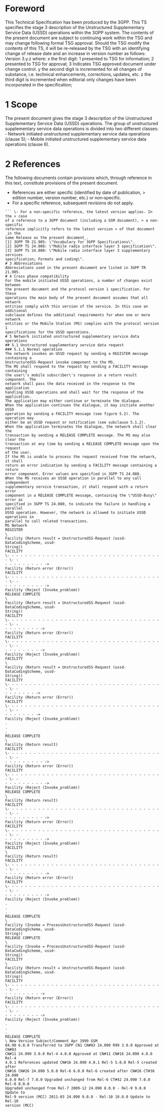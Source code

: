 # Foreword
This Technical Specification has been produced by the 3GPP.
This TS specifies the stage 3 description of the Unstructured Supplementary
Service Data (USSD) operations within the 3GPP system.
The contents of the present document are subject to continuing work within the
TSG and may change following formal TSG approval. Should the TSG modify the
contents of this TS, it will be re-released by the TSG with an identifying
change of release date and an increase in version number as follows:
Version 3.y.z
where:
x the first digit:
1 presented to TSG for information;
2 presented to TSG for approval;
3 Indicates TSG approved document under change control.
y the second digit is incremented for all changes of substance, i.e. technical
enhancements, corrections, updates, etc.
z the third digit is incremented when editorial only changes have been
incorporated in the specification;
# 1 Scope
The present document gives the stage 3 description of the Unstructured
Supplementary Service Data (USSD) operations.
The group of unstructured supplementary service data operations is divided
into two different classes:
‑ Network initiated unstructured supplementary service data operations (clause
5);
‑ Mobile initiated unstructured supplementary service data operations (clause
6).
# 2 References
The following documents contain provisions which, through reference in this
text, constitute provisions of the present document.
  * References are either specific (identified by date of publication, > edition number, version number, etc.) or non‑specific.
  * For a specific reference, subsequent revisions do not apply.
```{=html}
``` \- For a non-specific reference, the latest version applies. In the > case
of a reference to a 3GPP document (including a GSM document), > a non-specific
reference implicitly refers to the latest version > of that document _in the
same Release as the present document_.
[1] 3GPP TR 21.905: \"Vocabulary for 3GPP Specifications\".
[2] 3GPP TS 24.008: \"Mobile radio interface layer 3 specification\".
[3] 3GPP TS 24.080: \"Mobile radio interface layer 3 supplementary services
specification; Formats and coding\".
# 3 Abbreviations
Abbreviations used in the present document are listed in 3GPP TR 21.905.
# 4 Cross phase compatibility
For the mobile initiated USSD operations, a number of changes exist between
the present document and the protocol version 1 specification. For these
operations the main body of the present document assumes that all network
entities comply with this version of the service. In this case an additional
subclause defines the additional requirements for when one or more network
entities or the Mobile Station (MS) complies with the protocol version 1
specifications for the USSD operations.
# 5 Network initiated unstructured supplementary service data operations
## 5.1 Unstructured supplementary service data request
### 5.1.1 Normal operation
The network invokes an USSD request by sending a REGISTER message containing a
UnstructuredSS‑Request invoke component to the MS.
The MS shall respond to the request by sending a FACILITY message containing
the user\'s mobile subscriber\'s response in a return result component. The
network shall pass the data received in the response to the application
handling USSD operations and shall wait for the response of the application.
The application may either continue or terminate the dialogue.
When the application continues the dialogue, it may initiate another USSD
operation by sending a FACILITY message (see figure 5.2). The operation may
either be an USSD request or notification (see subclause 5.1.2).
When the application terminates the dialogue, the network shall clear the
transaction by sending a RELEASE COMPLETE message. The MS may also clear the
transaction at any time by sending a RELEASE COMPLETE message upon the request
of the user.
If the MS is unable to process the request received from the network, it shall
return an error indication by sending a FACILITY message containing a return
error component. Error values are specified in 3GPP TS 24.080.
When the MS receives an USSD operation in parallel to any call independent
supplementary service transaction, it shall respond with a return error
component in a RELEASE COMPLETE message, containing the \"USSD‑Busy\" error as
specified in 3GPP TS 24.080, to indicate the failure in handling a parallel
USSD operation. However, the network is allowed to initiate USSD operations in
parallel to call related transactions.
MS Network
REGISTER
\
Facility (Return result = UnstructuredSS-Request (ussd-DataCodingScheme, ussd-
String))
FACILITY
\- - - - - - - - - - - - - - - - - - - - - - - - - - - - - - - - - - - - \- -
- - - - - - - - - ->
Facility (Return error (Error))
FACILITY
\- - - - - - - - - - - - - - - - - - - - - - - - - - - - - - - - - - - - \- -
- - - - - - - - - ->
Facility (Reject (Invoke_problem))
RELEASE COMPLETE
\
Facility (Return result = UnstructuredSS-Request (ussd-DataCodingScheme, ussd-
String))
FACILITY
\- - - - - - - - - - - - - - - - - - - - - - - - - - - - - - - - - - - - \- -
- - - - - - - - ->
Facility (Return error (Error))
FACILITY
\- - - - - - - - - - - - - - - - - - - - - - - - - - - - - - - - - - - - \- -
- - - - - - - - ->
Facility (Reject (Invoke_problem))
FACILITY
\
Facility (Return result = UnstructuredSS-Request (ussd-DataCodingScheme, ussd-
String))
FACILITY
\- - - - - - - - - - - - - - - - - - - - - - - - - - - - - - - - - - - - \- -
- - - - - - - ->
Facility (Return error (Error))
FACILITY
\- - - - - - - - - - - - - - - - - - - - - - - - - - - - - - - - - - - - \- -
- - - - - - - ->
Facility (Reject (Invoke_problem))
.
.
.
RELEASE COMPLETE
\
Facility (Return result)
FACILITY
\- - - - - - - - - - - - - - - - - - - - - - - - - - - - - - - - - - - - \- -
- - - - - - - - - ->
Facility (Return error (Error))
FACILITY
\- - - - - - - - - - - - - - - - - - - - - - - - - - - - - - - - - - - - \- -
- - - - - - - - - ->
Facility (Reject (Invoke_problem))
RELEASE COMPLETE
\
Facility (Return result)
FACILITY
\- - - - - - - - - - - - - - - - - - - - - - - - - - - - - - - - - - - - \- -
- - - - - - - - - ->
Facility (Return error (Error))
FACILITY
\- - - - - - - - - - - - - - - - - - - - - - - - - - - - - - - - - - - - \- -
- - - - - - - - - ->
Facility (Reject (Invoke_problem))
FACILITY
\
Facility (Return result)
FACILITY
\- - - - - - - - - - - - - - - - - - - - - - - - - - - - - - - - - - - - \- -
- - - - - - - - - ->
Facility (Return error (Error))
FACILITY
\- - - - - - - - - - - - - - - - - - - - - - - - - - - - - - - - - - - - \- -
- - - - - - - - - ->
Facility (Reject (Invoke_problem))
.
.
.
RELEASE COMPLETE
\
Facility (Invoke = ProcessUnstructuredSS-Request (ussd-DataCodingScheme, ussd-
String))
RELEASE COMPLETE
\
Facility (Invoke = ProcessUnstructuredSS-Request (ussd-DataCodingScheme, ussd-
String))
FACILITY
\
Facility (Return result = UnstructuredSS-Request (ussd-DataCodingScheme, ussd-
String))
FACILITY
\- - - - - - - - - - - - - - - - - - - - - - - - - - - - - - - - - - - - \- -
- - - - - - - - ->
Facility (Return error (Error))
FACILITY
\- - - - - - - - - - - - - - - - - - - - - - - - - - - - - - - - - - - - \- -
- - - - - - - - ->
Facility (Reject (Invoke_problem))
.
.
.
RELEASE COMPLETE
\ New Version Subject/Comment Apr 1999 GSM
04.90 6.0.0 Transferred to 3GPP CN1 CN#03 24.090 R99 3.0.0 Approved at CN#03
CN#11 24.090 3.0.0 Rel-4 4.0.0 Approved at CN#11 CN#16 24.090 4.0.0 Rel-4
4.0.1 References updated CN#16 24.090 4.0.1 Rel-5 5.0.0 Rel-5 created after
CN#16 CN#26 24.090 5.0.0 Rel-6 6.0.0 Rel-6 created after CN#26 CT#36 24.090
6.0.0 Rel-7 7.0.0 Upgraded unchanged from Rel-6 CT#42 24.090 7.0.0 Rel-8 8.0.0
Upgraded unchanged from Rel-7 2009-12 24.090 8.0.0 - Rel-9 9.0.0 Update to
Rel-9 version (MCC) 2011-03 24.090 9.0.0 - Rel-10 10.0.0 Update to Rel-10
version (MCC)